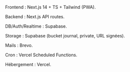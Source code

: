 Frontend : Next.js 14 + TS + Tailwind (PWA).

Backend : Next.js API routes.

DB/Auth/Realtime : Supabase.

Storage : Supabase (bucket journal, private, URL signées).

Mails : Brevo.

Cron : Vercel Scheduled Functions.

Hébergement : Vercel.